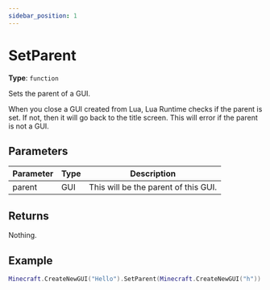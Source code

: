 ```yaml
---
sidebar_position: 1
---
```


# SetParent

**Type**: `function`

Sets the parent of a GUI.

When you close a GUI created from Lua, Lua Runtime checks if the parent is set. If not, then it will go back to the title screen.
This will error if the parent is not a GUI.

## Parameters

|Parameter      |Type       |Description                         |
|---------------|-----------|------------------------------------|
|parent         |GUI        |This will be the parent of this GUI.|

## Returns
Nothing.

## Example

```lua
Minecraft.CreateNewGUI("Hello").SetParent(Minecraft.CreateNewGUI("h"))
```